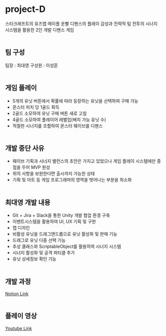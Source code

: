 # project-D
스타크래프트의 유즈맵 메이플 운빨 디펜스의 플레이 감성과 전략적 팀 전투의 시너지 시스템을 활용한 2인 개발 디펜스 게임
<br><br>

## 팀 구성
팀장 : 최대영
구성원 : 이성훈
<br><br>

## 게임 플레이
- 5개의 유닛 버튼에서 확률에 따라 등장하는 유닛을 선택하여 구매 가능
- 몬스터 처치 당 1골드 획득
- 2골드 소모하여 유닛 구매 버튼 새로 고침
- 4골드 소모하여 플레이어 레벨업(배치 가능 유닛 수)
- 적절한 시너지를 조합하여 몬스터 웨이브를 디펜스
<br><br>

## 개발 중단 사유
- 웨이브 기획과 시너지 밸런스의 초안은 가지고 있었으나 게임 플레이 시스템에만 중점을 두어 MVP 완성
- 위의 사항을 보완한다면 출시까지 가능한 상태
- 기획 및 아트 등 게임 프로그래머의 영역을 벗어나는 부분을 최소화
<br><br>

## 최대영 개발 내용
- Git + Jira + Slack을 통한 Unity 개발 협업 환경 구축
- 이벤트시스템을 활용하여 UI, UX 기획 및 구현
- 맵 디자인
- 비활성 유닛을 드래그앤드롭으로 유닛 활성화 및 판매 기능
- 드래그로 유닛 다중 선택 기능
- 추상 클래스와 ScriptableObject를 활용하여 시너지 시스템
- 시너지 활성화 및 공격 파티클 추가
- 유닛 상세정보 확인 기능
<br><br>

## 개발 과정
[Notion Link](https://hypnotic-ocelot-c39.notion.site/Project-D-15bf82a7796340e59f8eb2767c0c220d?pvs=4)
<br><br>

## 플레이 영상
[Youtube Link](https://youtu.be/lUbJoZvftaw)
